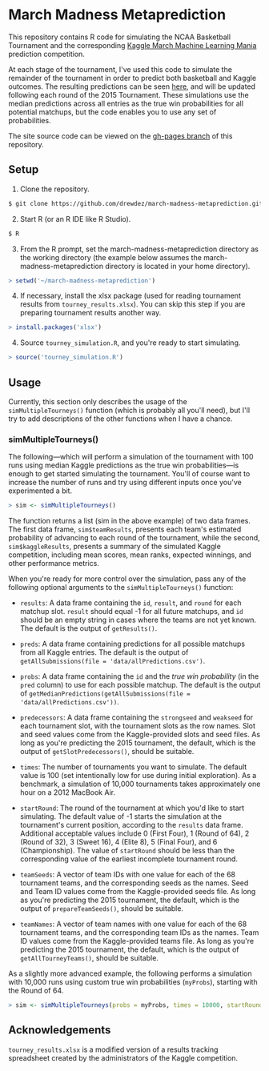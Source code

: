 # March Madness Metaprediction

This repository contains R code for simulating the NCAA Basketball Tournament
and the corresponding [Kaggle March Machine Learning Mania][kaggle-url]
prediction competition.

At each stage of the tournament, I've used this code to simulate the remainder
of the tournament in order to predict both basketball and Kaggle outcomes. The
resulting predictions can be seen [here][metaprediction-url], and will be
updated following each round of the 2015 Tournament. These simulations use the
median predictions across all entries as the true win probabilities for all
potential matchups, but the code enables you to use any set of probabilities.

The site source code can be viewed on the [gh-pages branch][gh-pages-url] of
this repository.


## Setup

1. Clone the repository.
```bash
$ git clone https://github.com/drewdez/march-madness-metaprediction.git
```

2. Start R (or an R IDE like R Studio).
```bash
$ R
```

3. From the R prompt, set the march-madness-metaprediction directory as the
working directory (the example below assumes the march-madness-metaprediction
directory is located in your home directory).
```r
> setwd('~/march-madness-metaprediction')
```

4. If necessary, install the xlsx package (used for reading tournament results
from `tourney_results.xlsx`). You can skip this step if you are preparing
tournament results another way.
```r
> install.packages('xlsx')
```

4. Source `tourney_simulation.R`, and you're ready to start simulating.
```r
> source('tourney_simulation.R')
```


## Usage

Currently, this section only describes the usage of the `simMultipleTourneys()`
function (which is probably all you'll need), but I'll try to add descriptions
of the other functions when I have a chance.

### simMultipleTourneys()

The following—which will perform a simulation of the tournament with 100 runs
using median Kaggle predictions as the true win probabilities—is enough to get
started simulating the tournament. You'll of course want to increase the number
of runs and try using different inputs once you've experimented a bit.

~~~r
> sim <- simMultipleTourneys()
~~~

The function returns a list (sim in the above example) of two data frames. The
first data frame, `sim$teamResults`, presents each team's estimated probability
of advancing to each round of the tournament, while the second,
`sim$kaggleResults`, presents a summary of the simulated Kaggle competition,
including mean scores, mean ranks, expected winnings, and other performance
metrics.

When you're ready for more control over the simulation, pass any of the
following optional arguments to the `simMultipleTourneys()` function:

- `results`: A data frame containing the `id`, `result`, and `round` for each
matchup slot. `result` should equal -1 for all future matchups, and `id`
should be an empty string in cases where the teams are not yet known. The
default is the output of `getResults()`.

- `preds`: A data frame containing predictions for all possible matchups from
all Kaggle entries. The default is the output of
`getAllSubmissions(file = 'data/allPredictions.csv')`.

- `probs`: A data frame containing the `id` and the *true win probability* (in
the `pred` column) to use for each possible matchup. The default is the output
of `getMedianPredictions(getAllSubmissions(file = 'data/allPredictions.csv'))`.

- `predecessors`: A data frame containing the `strongseed` and `weakseed` for
each tournament slot, with the tournament slots as the row names. Slot and seed
values come from the Kaggle-provided slots and seed files. As long as you're
predicting the 2015 tournament, the default, which is the output of
`getSlotPredecessors()`, should be suitable.

- `times`: The number of tournaments you want to simulate. The default value is
100 (set intentionally low for use during initial exploration). As a benchmark,
a simulation of 10,000 tournaments takes approximately one hour on a 2012
MacBook Air.

- `startRound`: The round of the tournament at which you'd like to start
simulating. The default value of -1 starts the simulation at the tournament's
current position, according to the `results` data frame. Additional acceptable
values include 0 (First Four), 1 (Round of 64), 2 (Round of 32), 3 (Sweet 16),
4 (Elite 8), 5 (Final Four), and 6 (Championship). The value of `startRound`
should be less than the corresponding value of the earliest incomplete
tournament round.

- `teamSeeds`: A vector of team IDs with one value for each of the 68 tournament
teams, and the corresponding seeds as the names. Seed and Team ID values come
from the Kaggle-provided seeds file. As long as you're predicting the 2015
tournament, the default, which is the output of `prepareTeamSeeds()`, should be
suitable.

- `teamNames`: A vector of team names with one value for each of the 68
tournament teams, and the corresponding team IDs as the names. Team ID values
come from the Kaggle-provided teams file. As long as you're predicting the 2015
tournament, the default, which is the output of `getAllTourneyTeams()`, should
be suitable.

As a slightly more advanced example, the following performs a simulation with
10,000 runs using custom true win probabilities (`myProbs`), starting with the
Round of 64.

~~~r
> sim <- simMultipleTourneys(probs = myProbs, times = 10000, startRound = 1)
~~~


## Acknowledgements

`tourney_results.xlsx` is a modified version of a results tracking spreadsheet
created by the administrators of the Kaggle competition.

[metaprediction-url]: http://drewdez.com/march-madness-metaprediction/
[kaggle-url]: http://kaggle.com/c/march-machine-learning-mania-2015
[gh-pages-url]: https://github.com/drewdez/march-madness-metaprediction/tree/gh-pages
